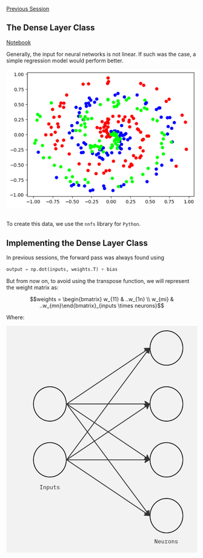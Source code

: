 [Previous Session](Lecture_3)
## The Dense Layer Class

[Notebook](/code-files/4_Dense_Layer.ipynb)

Generally, the input for neural networks is not linear.
If such was the case, a simple regression model would perform better. 

![Non Linear Data](/images/spiral_data.png)

<br>To create this data, we use the <code>nnfs</code> library for <code>Python</code>.

## Implementing the Dense Layer Class
In previous sessions, the forward pass was always found using 
```python
output = np.dot(inputs, weights.T) + bias
```
But from now on, to avoid using the transpose function, we will represent the weight matrix as:
```math
weights = \begin{bmatrix} w_{11} & ..w_{1n} \\ w_{mi} & ..w_{mn}\end{bmatrix}_{inputs \times neurons}
```

Where:

![Dense Layer](/images/dense_layer.jpg)
